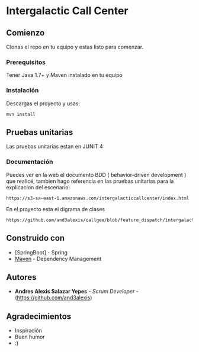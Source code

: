 # Intergalactic Call Center

## Comienzo

Clonas el repo en tu equipo y estas listo para comenzar.

### Prerequisitos

Tener Java 1.7+ y Maven instalado en tu equipo


### Instalación

Descargas el proyecto y usas:

```
mvn install
```

## Pruebas unitarias

Las pruebas unitarias estan en JUNIT 4 

### Documentación

Puedes ver en la web el documento BDD ( behavior-driven development ) que realicé, tambien hago referencia en las pruebas unitarias para la explicacion del escenario:

```
https://s3-sa-east-1.amazonaws.com/intergalacticcallcenter/index.html
```


En el proyecto esta el digrama de clases

```
https://github.com/and3alexis/callgee/blob/feature_dispatch/intergalacticCallCenter/diagramming/diagramClass.jpg
```

## Construido con

* [SpringBoot] - Spring
* [Maven](https://maven.apache.org/) - Dependency Management

## Autores

* **Andres Alexis Salazar Yepes** - *Scrum Developer* - (https://github.com/and3alexis)

## Agradecimientos

* Inspiración
* Buen humor
* :)
